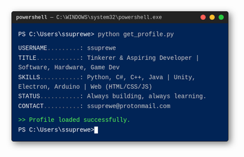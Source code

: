 <div style="background-color: #012456; border: 1px solid #333; border-radius: 5px; box-shadow: 5px 5px 15px rgba(0,0,0,0.5); max-width: 750px; margin: auto;">
  <div style="background-color: #222; padding: 5px 10px; border-top-left-radius: 4px; border-top-right-radius: 4px; display: flex; align-items: center; justify-content: space-between;">
    <span style="font-family: Consolas, 'Courier New', monospace; color: #ccc; font-size: 12px;">
      <b>powershell</b> &mdash; C:\WINDOWS\system32\powershell.exe
    </span>
    <span>
      <span style="display: inline-block; width: 12px; height: 12px; border-radius: 50%; background-color: #FF5F56; margin-left: 5px;"></span>
      <span style="display: inline-block; width: 12px; height: 12px; border-radius: 50%; background-color: #FFBD2E; margin-left: 5px;"></span>
      <span style="display: inline-block; width: 12px; height: 12px; border-radius: 50%; background-color: #27C93F; margin-left: 5px;"></span>
    </span>
  </div>
  <div style="padding: 15px; font-family: Consolas, 'Courier New', monospace; color: #CCCCCC; font-size: 14px; line-height: 1.6;">
    <div><span style="color: #FFFFFF;">PS C:\Users\ssuprewe></span><span style="color: #CCCCCC;"> python get_profile.py</span></div>
    <div style="margin-top: 10px;">
      <div><span style="color: #EAEAEA;">USERNAME</span><span style="color: #888;">.........</span>: ssuprewe</div>
      <div><span style="color: #EAEAEA;">TITLE</span><span style="color: #888;">............</span>: Tinkerer & Aspiring Developer | Software, Hardware, Game Dev</div>
      <div><span style="color: #EAEAEA;">SKILLS</span><span style="color: #888;">...........</span>: Python, C#, C++, Java | Unity, Electron, Arduino | Web (HTML/CSS/JS)</div>
      <div><span style="color: #EAEAEA;">STATUS</span><span style="color: #888;">...........</span>: Always building, always learning.</div>
      <div><span style="color: #EAEAEA;">CONTACT</span><span style="color: #888;">..........</span>: ssuprewe@protonmail.com</div>
    </div>
    <div style="margin-top: 10px; color: #57FF57;">>> Profile loaded successfully.</div>
    <div><span style="color: #FFFFFF;">PS C:\Users\ssuprewe></span><span style="color: #FFFFFF;">█</span></div>
  </div>
</div>
